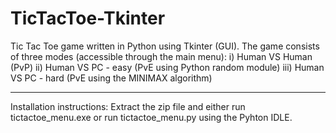 # TicTacToe-Tkinter
Tic Tac Toe game written in Python using Tkinter (GUI).
The game consists of three modes (accessible through the main menu): 
  i) Human VS Human (PvP)
  ii) Human VS PC - easy (PvE using Python random module)
  iii) Human VS PC - hard (PvE using the MINIMAX algorithm)
  
 --------------------------------------------------------------------
 
 Installation instructions:
 Extract the zip file and either run tictactoe_menu.exe or run tictactoe_menu.py using the Pyhton IDLE.
